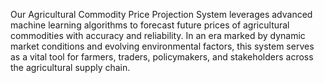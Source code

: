 Our Agricultural Commodity Price Projection System leverages advanced machine learning algorithms to forecast future prices of agricultural commodities with accuracy and reliability. 
In an era marked by dynamic market conditions and evolving environmental factors,
this system serves as a vital tool for farmers, traders, policymakers, and stakeholders across the agricultural supply chain.
